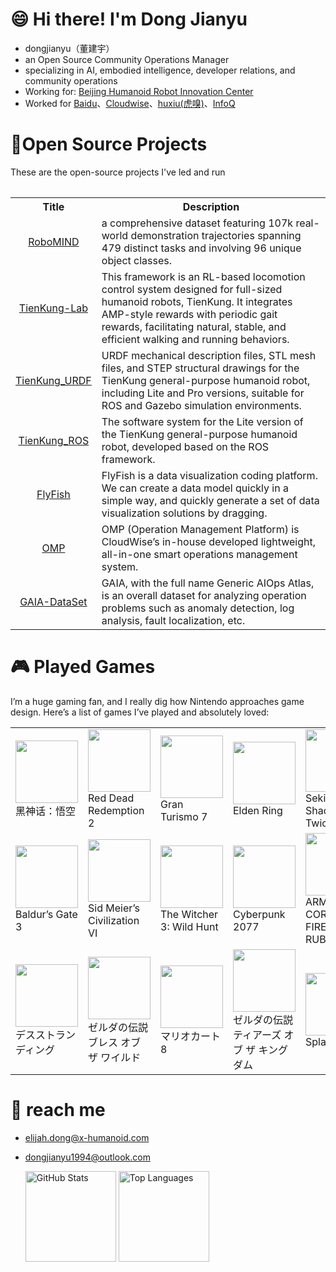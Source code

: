 # 😄 Hi there! I'm Dong Jianyu

- dongjianyu（董建宇）
- an Open Source Community Operations Manager
- specializing in AI, embodied intelligence, developer relations, and community operations
-  Working for: [Beijing Humanoid Robot Innovation Center](https://x-humanoid.com/)
-  Worked for [Baidu](https://home.baidu.com/)、[Cloudwise](https://www.cloudwise.com/)、[huxiu(虎嗅)](https://www.huxiu.com/)、[InfoQ](https://www.infoq.cn/)

# 🌱Open Source Projects
These are the open-source projects I've led and run
<table><tbody>

<table class="table table-striped table-bordered table-vcenter"/>
    <tbody>
    <tr><th> Title </th> <th>Description</th>
    <tr>
       <td align="center" > <a href="https://x-humanoid-robomind.github.io/">RoboMIND</a></td>
        <td>  a comprehensive dataset featuring 107k real-world demonstration trajectories spanning 479 distinct tasks and involving 96 unique object classes.<br></a></td>
    <tr>
          <td align="center" > <a href="https://github.com/Open-X-Humanoid/TienKung-Lab">TienKung-Lab</a></td>
        <td> This framework is an RL-based locomotion control system designed for full-sized humanoid robots, TienKung. It integrates AMP-style rewards with periodic gait rewards, facilitating natural, stable, and efficient walking and running behaviors.
<br></a></td>
    </tr>
<tr>
         <td align="center" > <a href="https://github.com/x-humanoid-robomind/TienKung_URDF">TienKung_URDF</a></td>
        <td>URDF mechanical description files, STL mesh files, and STEP structural drawings for the TienKung general-purpose humanoid robot, including Lite and Pro versions, suitable for ROS and Gazebo simulation environments.<br></a></td>
    </tr>
     <tr>
          <td align="center" > <a href="https://github.com/x-humanoid-robomind/TienKung_ROS">TienKung_ROS</a></td>
        <td>The software system for the Lite version of the TienKung general-purpose humanoid robot, developed based on the ROS framework.<br></a></td>
    </tr>
     <tr>
         <td align="center" > <a href="https://github.com/CloudWise-OpenSource/FlyFish">FlyFish</a></td>
        <td>FlyFish is a data visualization coding platform. We can create a data model quickly in a simple way, and quickly generate a set of data visualization solutions by dragging.<br></a></td>
    </tr>
     <tr>
          <td align="center" > <a href="https://github.com/CloudWise-OpenSource/OMP">OMP</a></td>
        <td>OMP (Operation Management Platform) is CloudWise’s in-house developed lightweight, all-in-one smart operations management system.<br></a></td>
    </tr>
    <tr>
          <td align="center" > <a href="https://github.com/CloudWise-OpenSource/GAIA-DataSet">GAIA-DataSet</a></td>
        <td> GAIA, with the full name Generic AIOps Atlas, is an overall dataset for analyzing operation problems such as anomaly detection, log analysis, fault localization, etc.<br></a></td>
    </tr>
    </tr>
    </tbody>
</table>


# 🎮 Played Games 
I’m a huge gaming fan, and I really dig how Nintendo approaches game design. Here’s a list of games I’ve played and absolutely loved:

<table>
  <tr>
    <td><img src="https://upload.wikimedia.org/wikipedia/zh/a/a6/Black_Myth_Wukong_cover_art.jpg" width="100"><br/>黑神话：悟空</td>
    <td><img src="https://upload.wikimedia.org/wikipedia/zh/5/56/Red_Dead_Redemption_2_cover.jpg" width="100"><br/>Red Dead Redemption 2</td>
    <td><img src="https://upload.wikimedia.org/wikipedia/zh/8/8c/Gran_Turismo_7_Coverart.jpg" width="100"><br/>Gran Turismo 7</td>
    <td><img src="https://upload.wikimedia.org/wikipedia/zh/6/62/Elden_Ring_cover.png" width="100"><br/>Elden Ring</td>
    <td><img src="https://upload.wikimedia.org/wikipedia/zh/f/fe/Sekiro_art_%28Re-uploaded%29.jpg" width="100"><br/>Sekiro: Shadows Die Twice</td>
    <td><img src="https://upload.wikimedia.org/wikipedia/zh/0/0a/V_coverart_1024x768.jpg" width="100"><br/>GTA5</td>
  </tr>
  <tr>
    <td><img src="https://upload.wikimedia.org/wikipedia/zh/1/12/Baldur%27s_Gate_3_cover_art.jpg" width="100"><br/>Baldur’s Gate 3</td>
    <td><img src="https://upload.wikimedia.org/wikipedia/zh/e/ee/%E3%80%8A%E6%96%87%E6%98%8EVI%E3%80%8B%E5%B0%81%E9%9D%A2.jpg" width="100"><br/>Sid Meier’s Civilization VI</td>
    <td><img src="https://upload.wikimedia.org/wikipedia/zh/0/0c/Witcher_3_cover_art.jpg" width="100"><br/>The Witcher 3: Wild Hunt</td>
    <td><img src="https://upload.wikimedia.org/wikipedia/zh/9/9f/Cyberpunk_2077_box_art.jpg" width="100"><br/>Cyberpunk 2077</td>
    <td><img src="https://shared.fastly.steamstatic.com/store_item_assets/steam/apps/1888160/header_schinese.jpg?t=1726158706" width="100"><br/>ARMORED CORE VI FIRES OF RUBICON</td>
    <td><img src="https://upload.wikimedia.org/wikipedia/zh/b/b6/Ghost_of_Tsushima.jpg" width="100"><br/>Ghost of Tsushima</td>
  </tr>
  <tr>
    <td><img src="https://upload.wikimedia.org/wikipedia/zh/6/65/Death_stranding_cover.jpg" width="100"><br/>デスストランディング</td>
    <td><img src="https://upload.wikimedia.org/wikipedia/zh/1/1a/The_Legend_of_Zelda_Breath_of_the_Wild.png" width="100"><br/>ゼルダの伝説 ブレス オブ ザ ワイルド</td>
    <td><img src="https://upload.wikimedia.org/wikipedia/zh/3/37/Mario_Kart_8_DX.jpg" width="100"><br/>マリオカート8</td>
    <td><img src="https://upload.wikimedia.org/wikipedia/zh/9/97/%E8%96%A9%E7%88%BE%E9%81%94%E5%82%B3%E8%AA%AA%E7%8E%8B%E5%9C%8B%E4%B9%8B%E6%B7%9A.jpg" width="100"><br/>ゼルダの伝説 ティアーズ オブ ザ キングダム</td>
    <td><img src="https://upload.wikimedia.org/wikipedia/zh/9/99/%E6%96%AF%E6%99%AE%E6%8B%89%E9%81%813%E5%B0%81%E9%9D%A2.jpg" width="100"><br/>Splatoon 3</td>
     <td><img src="https://upload.wikimedia.org/wikipedia/zh/0/03/Super_smash_bros_ultimate_2018.jpg" width="100"><br/>大乱闘スマッシュブラザーズ SPECIAL</td>
  </tr>
</table>



# 👯 reach me
- elijah.dong@x-humanoid.com
- dongjianyu1994@outlook.com



  <img 
    height="145em" 
    src="https://github-readme-stats.vercel.app/api?username=soulferryman&show_icons=true&icon_color=CE1D2D&text_color=718096&bg_color=ffffff&include_all_commits=false&hide=stars" 
    alt="GitHub Stats"
  />
<img 
  height="145px" 
  src="https://github-readme-stats.vercel.app/api/top-langs/?username=soulferryman&exclude_repo=KNN-Image-Classification&show_icons=true&text_color=718096&layout=compact&langs_count=6&bg_color=ffffff" 
  alt="Top Languages"
/>
